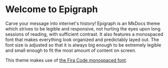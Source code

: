 # Welcome to Epigraph

Carve your message into internet's history! Epigraph is an MkDocs theme which
strives to be legible and responsive, not hurting the eyes upon long sessions
of reading, with sufficient contrast. It also features a monospaced font that
makes everything look organized and predictably layed out. The font size is
adjusted so that it is always big enough to be extremely legible and small
enough to fit the most amount of content on screen.

This theme makes use of [the Fira Code monospaced font](https://github.com/tonsky/FiraCode/).
